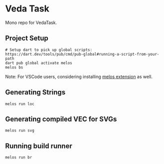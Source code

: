 # Veda Task

Mono repo for VedaTask.

## Project Setup

```shell
# Setup dart to pick up global scripts: https://dart.dev/tools/pub/cmd/pub-global#running-a-script-from-your-path
dart pub global activate melos
melos bs
```

Note: For VSCode users, considering installing [melos extension](https://marketplace.visualstudio.com/items?itemName=blaugold.melos-code) as well.

## Generating Strings

```shell
melos run loc
```

## Generating compiled VEC for SVGs

```shell
melos run svg
```

## Running build runner

```shell
melos run br
```
